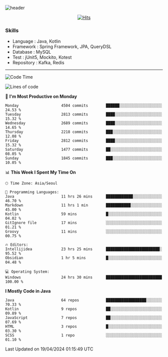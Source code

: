 <!-- Github Profile Readme로 프로필 꾸미기 : https://zzsza.github.io/development/2020/07/10/make-github-profile-readme/ -->

<!-- github theme -->
  <!-- 
    ![header](https://capsule-render.vercel.app/api?type=slice&color=e0f0e3&height=150&section=header&text=beasy&fontSize=45)
  -->
  ![header](https://capsule-render.vercel.app/api?type=soft&color=e0f0e3&height=150&section=header&text=Choi-YongSeok&fontSize=55&animation=twinkling)


<!-- hits count : https://hits.seeyoufarm.com/ -->
<div align=center>
    
  [![Hits](https://hits.seeyoufarm.com/api/count/incr/badge.svg?url=https%3A%2F%2Fgithub.com%2Fchoi-ys&count_bg=%2379C83D&title_bg=%23555555&icon=&icon_color=%23E7E7E7&title=hits&edge_flat=false)](https://hits.seeyoufarm.com)

</div>


<!-- Committed Top Lang -->
<div align=center>
</div>


### Skills
 - Language : Java, Kotlin
 - Framework : Spring Framework, JPA, QueryDSL
 - Database : MySQL
 - Test : jUnit5, Mockito, Kotest
 - Repository : Kafka, Redis

---

<!--START_SECTION:waka-->
![Code Time](http://img.shields.io/badge/Code%20Time-3%2C790%20hrs%2028%20mins-blue)

![Lines of code](https://img.shields.io/badge/From%20Hello%20World%20I%27ve%20Written-14.8%20million%20lines%20of%20code-blue)

📅 **I'm Most Productive on Monday** 

```text
Monday                   4504 commits        ██████░░░░░░░░░░░░░░░░░░░   24.53 % 
Tuesday                  2813 commits        ████░░░░░░░░░░░░░░░░░░░░░   15.32 % 
Wednesday                2689 commits        ████░░░░░░░░░░░░░░░░░░░░░   14.65 % 
Thursday                 2218 commits        ███░░░░░░░░░░░░░░░░░░░░░░   12.08 % 
Friday                   2812 commits        ████░░░░░░░░░░░░░░░░░░░░░   15.32 % 
Saturday                 1477 commits        ██░░░░░░░░░░░░░░░░░░░░░░░   08.05 % 
Sunday                   1845 commits        ███░░░░░░░░░░░░░░░░░░░░░░   10.05 % 
```


📊 **This Week I Spent My Time On** 

```text
🕑︎ Time Zone: Asia/Seoul

💬 Programming Languages: 
Java                     11 hrs 26 mins      ████████████░░░░░░░░░░░░░   46.70 % 
Markdown                 11 hrs 1 min        ███████████░░░░░░░░░░░░░░   45.00 % 
Kotlin                   59 mins             █░░░░░░░░░░░░░░░░░░░░░░░░   04.02 % 
GitIgnore file           17 mins             ░░░░░░░░░░░░░░░░░░░░░░░░░   01.21 % 
Groovy                   11 mins             ░░░░░░░░░░░░░░░░░░░░░░░░░   00.75 % 

🔥 Editors: 
Intellijidea             23 hrs 25 mins      ████████████████████████░   95.52 % 
Obsidian                 1 hr 5 mins         █░░░░░░░░░░░░░░░░░░░░░░░░   04.48 % 

💻 Operating System: 
Windows                  24 hrs 30 mins      █████████████████████████   100.00 % 
```

**I Mostly Code in Java** 

```text
Java                     64 repos            ██████████████████░░░░░░░   70.33 % 
Kotlin                   9 repos             ██░░░░░░░░░░░░░░░░░░░░░░░   09.89 % 
JavaScript               7 repos             ██░░░░░░░░░░░░░░░░░░░░░░░   07.69 % 
HTML                     3 repos             █░░░░░░░░░░░░░░░░░░░░░░░░   03.30 % 
SCSS                     1 repo              ░░░░░░░░░░░░░░░░░░░░░░░░░   01.10 % 
```




 Last Updated on 19/04/2024 01:15:49 UTC
<!--END_SECTION:waka-->

<!-- 
![footer](https://capsule-render.vercel.app/api?section=footer&type=slice&color=e0f0e3)
-->

